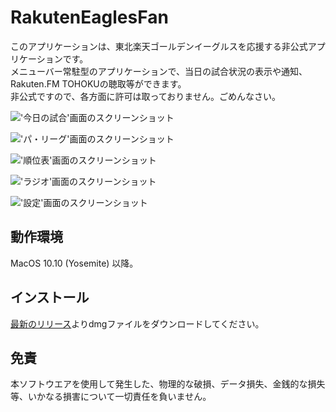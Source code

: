 # RakutenEaglesFan
このアプリケーションは、東北楽天ゴールデンイーグルスを応援する非公式アプリケーションです。  
メニューバー常駐型のアプリケーションで、当日の試合状況の表示や通知、Rakuten.FM TOHOKUの聴取等ができます。  
非公式ですので、各方面に許可は取っておりません。ごめんなさい。

!['今日の試合'画面のスクリーンショット](https://ll0s0ll.github.io/rakuteneaglesfan/img/screenshot_today.png "'今日の試合'画面のスクリーンショット")

!['パ・リーグ'画面のスクリーンショット](https://ll0s0ll.github.io/rakuteneaglesfan/img/screenshot_league.png "'パ・リーグ'画面のスクリーンショット")

!['順位表'画面のスクリーンショット](https://ll0s0ll.github.io/rakuteneaglesfan/img/screenshot_standings.png "'順位表'画面のスクリーンショット")

!['ラジオ'画面のスクリーンショット](https://ll0s0ll.github.io/rakuteneaglesfan/img/screenshot_radio.png "'ラジオ'画面のスクリーンショット")

!['設定'画面のスクリーンショット](https://ll0s0ll.github.io/rakuteneaglesfan/img/screenshot_prefs.png "'設定'画面のスクリーンショット")


## 動作環境
MacOS 10.10 (Yosemite) 以降。

## インストール
[最新のリリース](https://github.com/ll0s0ll/rakuteneaglesfan/releases/latest)よりdmgファイルをダウンロードしてください。


## 免責
本ソフトウエアを使用して発生した、物理的な破損、データ損失、金銭的な損失等、いかなる損害について一切責任を負いません。
